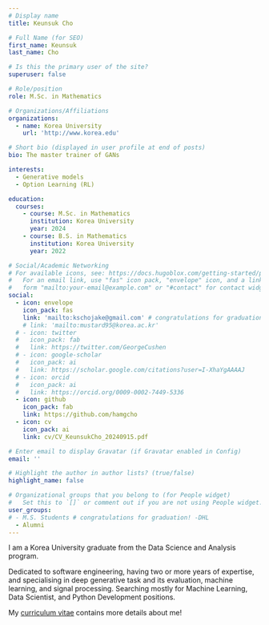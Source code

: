 ```yaml
---
# Display name
title: Keunsuk Cho

# Full Name (for SEO)
first_name: Keunsuk
last_name: Cho

# Is this the primary user of the site?
superuser: false

# Role/position
role: M.Sc. in Mathematics

# Organizations/Affiliations
organizations:
  - name: Korea University
    url: 'http://www.korea.edu'

# Short bio (displayed in user profile at end of posts)
bio: The master trainer of GANs

interests:
  - Generative models
  - Option Learning (RL)

education:
  courses:
    - course: M.Sc. in Mathematics
      institution: Korea University
      year: 2024
    - course: B.S. in Mathematics
      institution: Korea University
      year: 2022

# Social/Academic Networking
# For available icons, see: https://docs.hugoblox.com/getting-started/page-builder/#icons
#   For an email link, use "fas" icon pack, "envelope" icon, and a link in the
#   form "mailto:your-email@example.com" or "#contact" for contact widget.
social:
  - icon: envelope
    icon_pack: fas
    link: 'mailto:kschojake@gmail.com' # congratulations for graduation! -DHL
    # link: 'mailto:mustard95@korea.ac.kr'
  # - icon: twitter
  #   icon_pack: fab
  #   link: https://twitter.com/GeorgeCushen
  # - icon: google-scholar
  #   icon_pack: ai
  #   link: https://scholar.google.com/citations?user=I-XhaYgAAAAJ
  # - icon: orcid
  #   icon_pack: ai
  #   link: https://orcid.org/0009-0002-7449-5336
  - icon: github
    icon_pack: fab
    link: https://github.com/hamgcho
  - icon: cv
    icon_pack: ai
    link: cv/CV_KeunsukCho_20240915.pdf

# Enter email to display Gravatar (if Gravatar enabled in Config)
email: ''

# Highlight the author in author lists? (true/false)
highlight_name: false

# Organizational groups that you belong to (for People widget)
#   Set this to `[]` or comment out if you are not using People widget.
user_groups:
# - M.S. Students # congratulations for graduation! -DHL
  - Alumni
---
```


<!-- 짧은 자기소개 -->
I am a Korea University graduate from the Data Science and Analysis program.

<!-- 연구분야/주제 관심사 소개 -->
Dedicated to software engineering, having two or more years of expertise, and specialising in deep generative task and its evaluation, machine learning, and signal processing. Searching mostly for Machine Learning, Data Scientist, and Python Development positions.

<!-- 그 외의 것/trivia -->
My [curriculum vitae](https://aiml-k.github.io/cv/CV_KeunsukCho_20240915.pdf) contains more details about me!